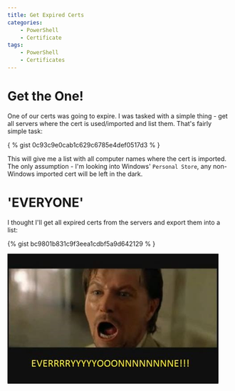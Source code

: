 ```yaml
---
title: Get Expired Certs
categories:
    - PowerShell
    - Certificate
tags:
    - PowerShell
    - Certificates
---
```


# Get the One!

One of our certs was going to expire. I was tasked with a simple thing - get all servers where the cert is used/imported and list them. That's fairly simple task:

{ % gist 0c93c9e0cab1c629c6785e4def0517d3 % }

This will give me a list with all computer names where the cert is imported. The only assumption - I'm looking into Windows' `Personal Store`, any non-Windows imported cert will be left in the dark.

# 'EVERYONE'

I thought I'll get all expired certs from the servers and export them into a list:

{% gist bc9801b831c9f3eea1cdbf5a9d642129 % }

![Everyone](/assets/images/posts/expired-certs/picture1.jpg)